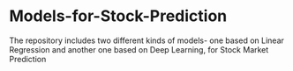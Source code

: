# Models-for-Stock-Prediction
The repository includes two different kinds of models- one based on Linear Regression and another one based on Deep Learning, for  Stock Market Prediction
